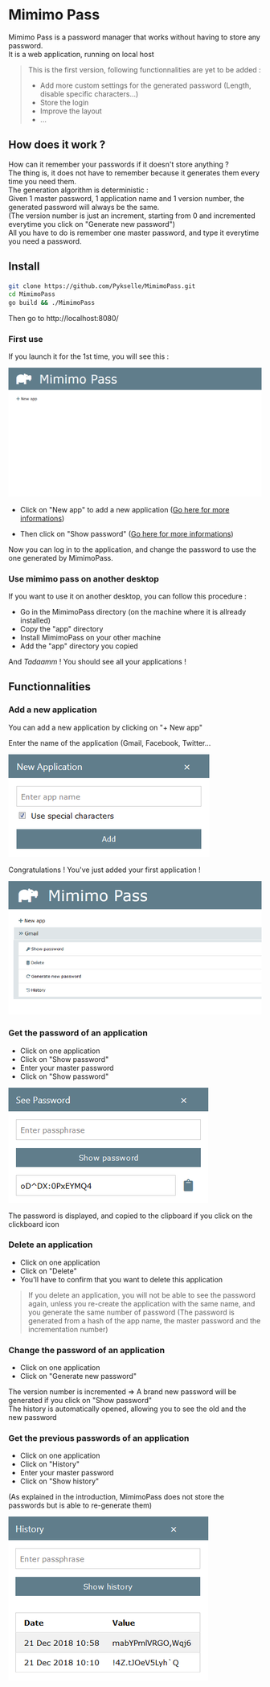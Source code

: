 # Mimimo Pass

Mimimo Pass is a password manager that works without having to store any password.  
It is a web application, running on local host

> This is the first version, following functionnalities are yet to be added :
> * Add more custom settings for the generated password (Length, disable specific characters...)
> * Store the login
> * Improve the layout
> * ...

## How does it work ?


How can it remember your passwords if it doesn't store anything ?  
The thing is, it does not have to remember because it generates them every time you need them.  
The generation algorithm is deterministic :  
Given 1 master password, 1 application name and 1 version number, the generated password will always be the same.  
(The version number is just an increment, starting from 0 and incremented everytime you click on "Generate new password")  
All you have to do is remember one master password, and type it everytime you need a password.


## Install

```bash
git clone https://github.com/Pykselle/MimimoPass.git 
cd MimimoPass
go build && ./MimimoPass
```
Then go to http://localhost:8080/

###  First use

If you launch it for the 1st time, you will see this :  

![First launch](./screenshots/empty.png "There's nothing here... Oh wait ! Nevermind, just a tumbleweed")

* Click on "New app" to add a new application ([Go here for more informations](#Add-a-new-application))

* Then click on "Show password" ([Go here for more informations](#Get-the-password-of-an-application))

Now you can log in to the application, and change the password to use the one generated by MimimoPass.  

### Use mimimo pass on another desktop

If you want to use it on another desktop, you can follow this procedure :

* Go in the MimimoPass directory (on the machine where it is allready installed)
* Copy the "app" directory
* Install MimimoPass on your other machine
* Add the "app" directory you copied

And *Tadaamm* ! You should see all your applications !

## Functionnalities

### Add a new application

You can add a new application by clicking on "+ New app"

Enter the name of the application (Gmail, Facebook, Twitter...

![New app modal](./screenshots/modalNewApp.png "Quite obvious here I hope")

Congratulations ! You've just added your first application !

![One application added](./screenshots/oneAppAdded.png "Yay !")

### Get the password of an application

* Click on one application
* Click on "Show password"
* Enter your master password
* Click on "Show password"

![show password](./screenshots/showPass.png "No, this is not my real password")

The password is displayed, and copied to the clipboard if you click on the clickboard icon

### Delete an application

* Click on one application
* Click on "Delete"
* You'll have to confirm that you want to delete this application

> If you delete an application, you will not be able to see the password again, unless you re-create the application with the same name, and you generate the same number of password (The password is generated from a hash of the app name, the master password and the incrementation number)

### Change the password of an application

* Click on one application
* Click on "Generate new password"

The version number is incremented => A brand new password will be generated if you click on "Show password"  
The history is automatically opened, allowing you to see the old and the new password 

### Get the previous passwords of an application

* Click on one application
* Click on "History"
* Enter your master password
* Click on "Show history"

(As explained in the introduction, MimimoPass does not store the passwords but is able to re-generate them)

![history](./screenshots/history.png "Again, not my real password :)")



